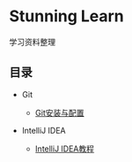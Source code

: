 # Stunning Learn
学习资料整理

## 目录

- Git
  - [Git安装与配置](git/git-install.md)

- IntelliJ IDEA
  - [IntelliJ IDEA教程](IntelliJ-IDEA/intellij-idea.md)

